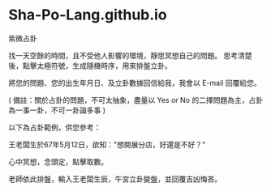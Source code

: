 # Sha-Po-Lang.github.io
紫微占卦

找一天空餘的時間，且不受他人影響的環境，靜思冥想自己的問題。
思考清楚後，點擊太極符號，生成隨機時序，用來排盤立卦。

將您的問題、您的出生年月日、及立卦數據回信給我，我會以 E-mail 回覆給您。

( 備註：關於占卦的問題，不可太抽象，盡量以 Yes or No 的二擇問題為主，占卦為一事一卦，不可一卦論多事 )

以下為占卦範例，供您參考：

王老闆生於67年5月12日，欲知："想開展分店，好還是不好？"

心中冥想，念頭定，點擊取數。

老師依此排盤，輸入王老闆生辰，午宮立卦變盤，並回覆吉凶悔吝。
